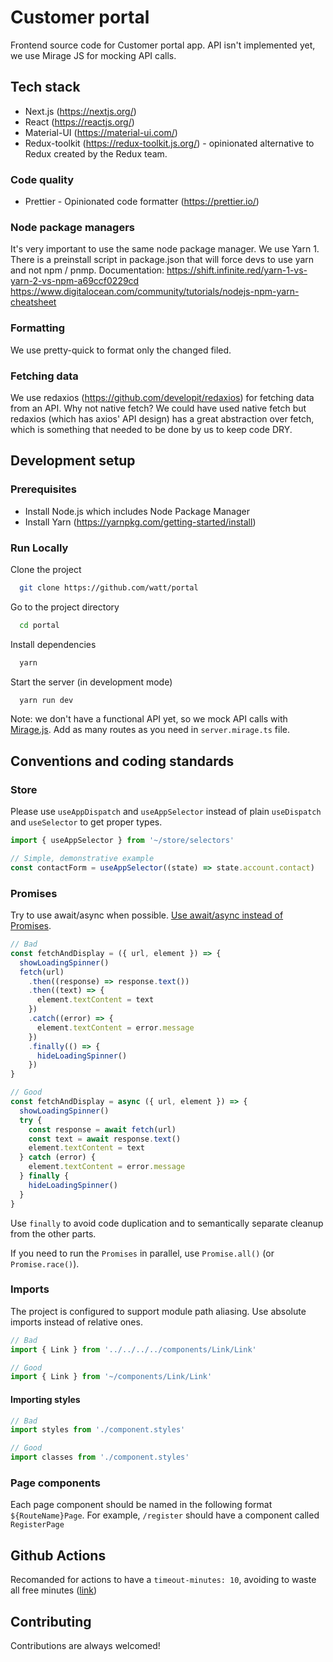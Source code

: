 # Customer portal

Frontend source code for Customer portal app. API isn't implemented yet, we use Mirage JS for mocking API calls.

## Tech stack

- Next.js (https://nextjs.org/)
- React (https://reactjs.org/)
- Material-UI (https://material-ui.com/)
- Redux-toolkit (https://redux-toolkit.js.org/) - opinionated alternative to Redux created by the Redux team.

### Code quality

- Prettier - Opinionated code formatter (https://prettier.io/)

### Node package managers

It's very important to use the same node package manager. We use Yarn 1. There is a preinstall script in package.json that will force devs to use yarn and not npm / pnmp.
Documentation:
https://shift.infinite.red/yarn-1-vs-yarn-2-vs-npm-a69ccf0229cd
https://www.digitalocean.com/community/tutorials/nodejs-npm-yarn-cheatsheet

### Formatting

We use pretty-quick to format only the changed filed.

### Fetching data

We use redaxios (https://github.com/developit/redaxios) for fetching data from an API. Why not native fetch? We could have used native fetch but redaxios (which has axios' API design) has a great abstraction over fetch, which is something that needed to be done by us to keep code DRY.

## Development setup

### Prerequisites

- Install Node.js which includes Node Package Manager
- Install Yarn (https://yarnpkg.com/getting-started/install)

### Run Locally

Clone the project

```bash
  git clone https://github.com/watt/portal
```

Go to the project directory

```bash
  cd portal
```

Install dependencies

```bash
  yarn
```

Start the server (in development mode)

```bash
  yarn run dev
```

Note: we don't have a functional API yet, so we mock API calls with [Mirage.js](https://miragejs.com/). Add as many routes as you need in `server.mirage.ts` file.

## Conventions and coding standards

### Store

Please use `useAppDispatch` and `useAppSelector` instead of plain `useDispatch` and `useSelector` to get proper types.

```ts
import { useAppSelector } from '~/store/selectors'

// Simple, demonstrative example
const contactForm = useAppSelector((state) => state.account.contact)
```

### Promises

Try to use await/async when possible. [Use await/async instead of Promises](https://mathiasbynens.be/notes/async-stack-traces).

```ts
// Bad
const fetchAndDisplay = ({ url, element }) => {
  showLoadingSpinner()
  fetch(url)
    .then((response) => response.text())
    .then((text) => {
      element.textContent = text
    })
    .catch((error) => {
      element.textContent = error.message
    })
    .finally(() => {
      hideLoadingSpinner()
    })
}

// Good
const fetchAndDisplay = async ({ url, element }) => {
  showLoadingSpinner()
  try {
    const response = await fetch(url)
    const text = await response.text()
    element.textContent = text
  } catch (error) {
    element.textContent = error.message
  } finally {
    hideLoadingSpinner()
  }
}
```

Use `finally` to avoid code duplication and to semantically separate cleanup from the other parts.

If you need to run the `Promises` in parallel, use `Promise.all()` (or `Promise.race()`).

### Imports

The project is configured to support module path aliasing.
Use absolute imports instead of relative ones.

```ts
// Bad
import { Link } from '../../../../components/Link/Link'

// Good
import { Link } from '~/components/Link/Link'
```

#### Importing styles

```ts
// Bad
import styles from './component.styles'

// Good
import classes from './component.styles'
```

### Page components

Each page component should be named in the following format `${RouteName}Page`. For example, `/register` should have a component called `RegisterPage`

## Github Actions

Recomanded for actions to have a `timeout-minutes: 10`, avoiding to waste all free minutes ([link](https://docs.github.com/en/actions/reference/workflow-syntax-for-github-actions#jobsjob_idtimeout-minutes))

## Contributing

Contributions are always welcomed!

